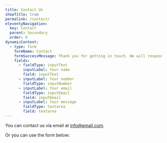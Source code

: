 ```yaml
---
title: Contact Us
showTitle: true
permalink: /contact/
eleventyNavigation:
  key: Contact
  parent: Secondary
  order: 0
dynamicContent:
  - type: form
    formName: Contact
    formSuccessMessage: Thank you for getting in touch. We will respond soon.
    fields:
      - fieldType: inputText
        inputLabel: Your name
        field: inputText
      - inputLabel: Your number
        fieldType: inputNumber
      - inputLabel: Your email
        fieldType: inputEmail
        field: inputEmail
      - inputLabel: Your message
        fieldType: textarea
        field: textarea
---
```

You can contact us via email at info@email.com.

Or you can use the form below: